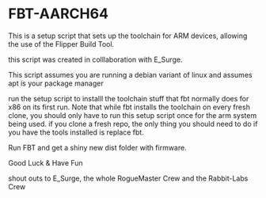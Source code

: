 # FBT-AARCH64
This is a setup script that sets up the toolchain for ARM devices, allowing the use of the Flipper Build Tool.
 
this script was created in colllaboration with E_Surge.

This script assumes you are running a debian variant of linux and assumes apt is your package manager

run the setup script to installl the toolchain stuff that fbt normally does for x86 on its first run. Note that while fbt installs the toolchain on every fresh clone, you should only have to run this setup script once for the arm system being used. if you clone a fresh repo, the only thing you should need to do if you have the tools installed is replace fbt.

Run FBT and get a shiny new dist folder with firmware.


Good Luck & Have Fun



shout outs to E_Surge, the whole RogueMaster Crew and the Rabbit-Labs Crew


